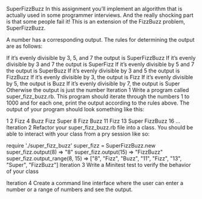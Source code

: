 SuperFizzBuzz
In this assignment you’ll implement an algorithm that is actually used in some programmer interviews. And the really shocking part is that some people fail it! This is an extension of the FizzBuzz problem, SuperFizzBuzz.

A number has a corresponding output. The rules for determining the output are as follows:

If it’s evenly divisible by 3, 5, and 7 the output is SuperFizzBuzz
If it’s evenly divisible by 3 and 7 the output is SuperFizz
If it’s evenly divisible by 5 and 7 the output is SuperBuzz
If it’s evenly divisible by 3 and 5 the output is FizzBuzz
If it’s evenly divisible by 3, the output is Fizz
If it’s evenly divisible by 5, the output is Buzz
If it’s evenly divisible by 7, the output is Super
Otherwise the output is just the number
Iteration 1
Write a program called super_fizz_buzz.rb. This program should iterate through the numbers 1 to 1000 and for each one, print the output according to the rules above. The output of your program should look something like this:

1
2
Fizz
4
Buzz
Fizz
Super
8
Fizz
Buzz
11
Fizz
13
Super
FizzBuzz
16
...
Iteration 2
Refactor your super_fizz_buzz.rb file into a class. You should be able to interact with your class from a pry session like so:

require './super_fizz_buzz'
super_fizz = SuperFizzBuzz.new
super_fizz.output(8)
=> "8"
super_fizz.output(15)
=> "FizzBuzz"
super_fizz.output_range(8, 15)
=> ["8", "Fizz", "Buzz", "11", "Fizz", "13", "Super", "FizzBuzz"]
Iteration 3
Write a Minitest test to verify the behavior of your class

Iteration 4
Create a command line interface where the user can enter a number or a range of numbers and see the output.
